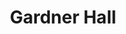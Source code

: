 ---
events:
- building: Gardner Hall
  categories: gardner-hall
  description: Augustus M. Witherspoon became the second African American to earn
    a Ph.D. (in Botany) from NC State, and the first African American to receive a
    doctoral degree and go on to join the faculty.
  event_decade: '1970'
  event_id: '7'
  excerpt: Augustus M. Witherspoon became the second African American to earn a Ph.D.
    (in Botany) from NC State, and the first African American to receive a doctoral
    degree and go on to join the faculty.
  image id (orig): '227377'
  image_caption: Augustus Witherspoon
  image_id: '0227377'
  image_link: https://d.lib.ncsu.edu/collections/catalog/0227377
  start_date: 01/01/1971
  title: Second African American earns Ph.D.
  year: '1971'
- audio_id: sa-rwb-005
  building: Gardner Hall
  categories: gardner-hall
  description: The first African American woman academic staff member, Mrs. Justina
    Williams, was hired to work in the Department of Genetics' Drosophila research
    lab. Many African Americans had worked at State prior to Williams's appointment;
    however, they primarily worked in custodial or food service positions.
  event_decade: '1950'
  event_id: '87'
  excerpt: The first African American woman academic staff member, Mrs. Justina Williams,
    was hired to work in the Department of Genetics' Drosophila research lab. Many
    African Americans had worked at State prior to Williams's appointment; however,
    they primarily worked in custodial or food service positions.
  image id (orig): '0226641'
  image_caption: Justina Williams conducting genetics research
  image_id: '0226641'
  image_link: https://d.lib.ncsu.edu/collections/catalog/ua023_025_278374_20200131_1246
  redirect_from: /events/13/index.html
  start_date: 1/1/1958
  title: First African American Academic Staff Member
  year: '1958'
lat: '35.7869'
layout: post
lng: '-78.672401'
order: 20
permalink: places/gardner-hall/
place: gardner-hall
title: Gardner Hall

---